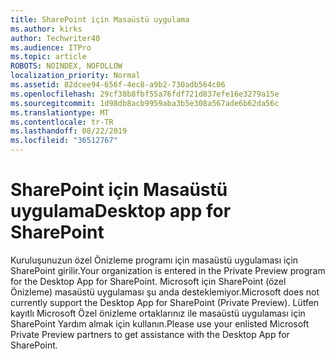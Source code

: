 ```yaml
---
title: SharePoint için Masaüstü uygulama
ms.author: kirks
author: Techwriter40
ms.audience: ITPro
ms.topic: article
ROBOTS: NOINDEX, NOFOLLOW
localization_priority: Normal
ms.assetid: 82dcee94-656f-4ec8-a9b2-730adb564c06
ms.openlocfilehash: 29cf38b8fbf55a76fdf721d837efe16e3279a15e
ms.sourcegitcommit: 1d98db8acb9959aba3b5e308a567ade6b62da56c
ms.translationtype: MT
ms.contentlocale: tr-TR
ms.lasthandoff: 08/22/2019
ms.locfileid: "36512767"
---
```

# <a name="desktop-app-for-sharepoint"></a><span data-ttu-id="2cfe0-102">SharePoint için Masaüstü uygulama</span><span class="sxs-lookup"><span data-stu-id="2cfe0-102">Desktop app for SharePoint</span></span>

<span data-ttu-id="2cfe0-103">Kuruluşunuzun özel Önizleme programı için masaüstü uygulaması için SharePoint girilir.</span><span class="sxs-lookup"><span data-stu-id="2cfe0-103">Your organization is entered in the Private Preview program for the Desktop App for SharePoint.</span></span> <span data-ttu-id="2cfe0-104">Microsoft için SharePoint (özel Önizleme) masaüstü uygulaması şu anda desteklemiyor.</span><span class="sxs-lookup"><span data-stu-id="2cfe0-104">Microsoft does not currently support the Desktop App for SharePoint (Private Preview).</span></span> <span data-ttu-id="2cfe0-105">Lütfen kayıtlı Microsoft Özel önizleme ortaklarınız ile masaüstü uygulaması için SharePoint Yardım almak için kullanın.</span><span class="sxs-lookup"><span data-stu-id="2cfe0-105">Please use your enlisted Microsoft Private Preview partners to get assistance with the Desktop App for SharePoint.</span></span>
